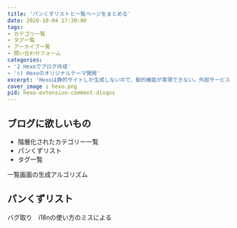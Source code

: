 ```yaml
---
title: 'パンくずリストと一覧ページをまとめる'
date: 2020-10-04 17:30:00
tags:
- カテゴリ一覧
- タグ一覧
- アーカイブ一覧
- 問い合わせフォーム
categories:
- '2 Hexoでブログ作成'
- 'c) Hexoのオリジナルテーマ開発'
excerpt: 'Hexoは静的サイトしか生成しないので、動的機能が実現できない。外部サービスGoogleフォームでお問い合わせ機能を追加する。'
cover_image : hexo.png
pid: hexo-extension-comment-disqus
---
```


## ブログに欲しいもの

* 階層化されたカテゴリー一覧
* パンくずリスト
* タグ一覧

一覧画面の生成アルゴリズム

## パンくずリスト

バグ取り　i18nの使い方のミスによる